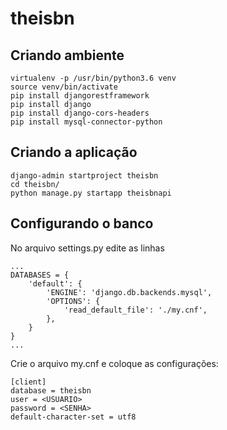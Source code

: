 # theisbn

## Criando ambiente

```
virtualenv -p /usr/bin/python3.6 venv
source venv/bin/activate
pip install djangorestframework
pip install django
pip install django-cors-headers
pip install mysql-connector-python
```

## Criando a aplicação
```
django-admin startproject theisbn
cd theisbn/
python manage.py startapp theisbnapi
```

## Configurando o banco

No arquivo settings.py edite as linhas
```
...
DATABASES = {
    'default': {
        'ENGINE': 'django.db.backends.mysql',
        'OPTIONS': {
            'read_default_file': './my.cnf',
        },
    }
}
...
```

Crie o arquivo my.cnf e coloque as configurações:
```
[client]
database = theisbn
user = <USUARIO>
password = <SENHA>
default-character-set = utf8
```
